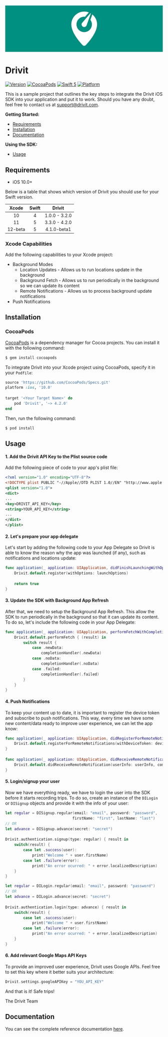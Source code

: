 <p align="center">
  <img src="https://github.com/drivitapp/ios-sdk-sample/blob/master/logo.jpg?raw=true" />
</p>

# Drivit

[![Version](https://img.shields.io/badge/Pod-4.2.0-blue.svg?style=flat)](https://github.com/drivitapp/ios-sdk-sample/releases/latest) [![CocoaPods](https://img.shields.io/badge/CocoaPods-compatible-success?style=flat)](https://github.com/CocoaPods/CocoaPods) [![Swift 5](https://img.shields.io/badge/Swift-5-orange?style=flat)](https://developer.apple.com/swift/) [![Platform](https://img.shields.io/badge/Platform-iOS-lightgrey.svg?style=flat)](https://img.shields.io/badge/Platform-iOS-lightgrey.svg)

This is a sample project that outlines the key steps to integrate the Drivit iOS SDK into your application and put it to work. Should you have any doubt, feel free to contact us at support@drivit.com.

**Getting Started:**

- [Requirements](#requirements)
- [Installation](#installation)
- [Documentation](#documentation)

**Using the SDK:**

- [Usage](#usage)

## Requirements

- iOS 10.0+

Below is a table that shows which version of Drivit you should use for your Swift version.

Xcode | Swift | Drivit 
:---: | :------:|:---: 
10   | 4 | 1.0.0 - 3.2.0 
11 | 5 | 3.3.0 - 4.2.0 
12-beta | 5 | 4.1.0-beta1 

### Xcode Capabilities

Add the following capabilities to your Xcode project:

- Background Modes
  - Location Updates - Allows us to run locations update in the background
  - Background Fetch - Allows us to run periodically in the background so we can update its content
  - Remote Notifications - Allows us to process background update notifications
- Push Notifications

## Installation

### CocoaPods

[CocoaPods](https://cocoapods.org) is a dependency manager for Cocoa projects. You can install it with the following command:

```bash
$ gem install cocoapods
```

To integrate Drivit into your Xcode project using CocoaPods, specify it in your `Podfile`:

```ruby
source 'https://github.com/CocoaPods/Specs.git'
platform :ios, '10.0'

target '<Your Target Name>' do
    pod 'Drivit', '~> 4.2.0'
end
```

Then, run the following command:

```bash
$ pod install
```

## Usage

#### 1. Add the Drivit API Key to the Plist source code

Add the following piece of code to your app's plist file:

```xml
<?xml version="1.0" encoding="UTF-8"?>
<!DOCTYPE plist PUBLIC "-//Apple//DTD PLIST 1.0//EN" "http://www.apple.com/DTDs/PropertyList-1.0.dtd">
<plist version="1.0">
<dict>
...
<key>DRIVIT_API_KEY</key>
<string>YOUR_API_KEY</string>
...
</dict>
</plist>
```


#### 2. Let's prepare your app delegate
Let's start by adding the following code to your App Delegate so Drivit is able to know the reason why the app was launched (if any), such as notifications and locations update:
```swift
func application(_ application: UIApplication, didFinishLaunchingWithOptions launchOptions: [UIApplicationLaunchOptionsKey: Any]?) -> Bool {
	Drivit.default.register(withOptions: launchOptions)

	return true
}
```


#### 3. Update the SDK with Background App Refresh
After that, we need to setup the Background App Refresh. This allow the SDK to run periodically in the background so that it can update its content. To do so, let's include the following code in your App Delegate:
```swift
func application(_ application: UIApplication, performFetchWithCompletionHandler completionHandler: @escaping (UIBackgroundFetchResult) -> Void) {
	Drivit.default.performFetch { (result) in
		switch result {
			case .newData:
				completionHandler(.newData)
			case .noData:
				completionHandler(.noData)
			case .failed:
				completionHandler(.failed)
		}
	}
}
```


#### 4. Push Notifications

To keep your content up to date, it is important to register the device token and subscribe to push notifications. This way, every time we have some new content/data ready to improve user experience, we can let the app know:

```swift
func application(_ application: UIApplication, didRegisterForRemoteNotificationsWithDeviceToken deviceToken: Data) {
	Drivit.default.registerForRemoteNotifications(withDeviceToken: deviceToken)
}

func application(_ application: UIApplication, didReceiveRemoteNotification userInfo: [AnyHashable: Any], fetchCompletionHandler completionHandler: @escaping (UIBackgroundFetchResult) -> Void) {
	Drivit.default.didReceiveRemoteNotification(userInfo: userInfo, completionHandler: completionHandler)
}
```


#### 5. Login/signup your user

Now we have everything ready, we have to login the user into the SDK before it starts recording trips.
To do so, create an instance of the ```DILogin``` or ```DISignup``` objects and provide it with the info of your user:

```swift
let regular = DISignup.regular(email: "email", password: "password",
                              firstName: "first", lastName: "last")
// OR
let advance = DISignup.advance(secret: "secret")

Drivit.authentication.signup(type: regular) { result in                
	switch(result) {
		case let .success(user): 
			print("Welcome " + user.firstName)
		case let .failure(error): 
			print("An error ocurred: " + error.localizedDescription)
	}
}
```
```swift
let regular = DILogin.regular(email: "email", password: "password")
// OR
let advance = DILogin.advance(secret: "secret")

Drivit.authentication.login(type: advance) { result in                
	switch(result) {
		case let .success(user): 
			print("Welcome " + user.firstName)
		case let .failure(error): 
			print("An error ocurred: " + error.localizedDescription)
	}
}
```


#### 6. Add relevant Google Maps API Keys

To provide an improved user experience, Drivit uses Google APIs. Feel free to set this key where it better suits your architecture:

```swift
Drivit.settings.googleAPIKey = "YOU_API_KEY"
```


And that is it! Safe trips!

The Drivit Team

## Documentation

You can see the complete reference documentation [here](https://drivitapp.github.io/ios-sdk-sample/).

